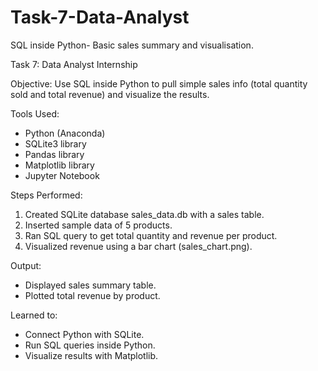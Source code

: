 # Task-7-Data-Analyst
SQL inside Python- Basic sales summary and visualisation.

Task 7: Data Analyst Internship

Objective: Use SQL inside Python to pull simple sales info (total quantity sold and total revenue) and visualize the results.

Tools Used:
- Python (Anaconda)
- SQLite3 library
- Pandas library
- Matplotlib library
- Jupyter Notebook

Steps Performed:
1. Created SQLite database sales_data.db with a sales table.
2. Inserted sample data of 5 products.
3. Ran SQL query to get total quantity and revenue per product.
4. Visualized revenue using a bar chart (sales_chart.png).

Output:
- Displayed sales summary table.
- Plotted total revenue by product.

Learned to:
- Connect Python with SQLite.
- Run SQL queries inside Python.
- Visualize results with Matplotlib.
